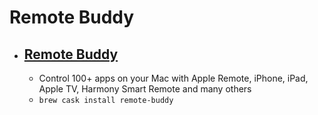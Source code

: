 # Remote Buddy
- [Remote Buddy](https://www.iospirit.com/products/remotebuddy/)
  - 
  - Control 100+ apps on your Mac with Apple Remote, iPhone, iPad, Apple TV, Harmony Smart Remote and many others
  - `brew cask install remote-buddy`
